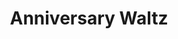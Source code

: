 ---
title: Anniversary Waltz
layout: shows
featured_image: 
featured_image_caption: 
featured_image_attr:
category: comedy
show_details: 
- Playwright: Jerome Chodorov and Joseph Fields
- Genre: Comedy
- Premiere: 1954-04-07
- Theatre: Broadhusrt Theatre, New York City
- Subject: Domestic discord 
- Setting: Living room of the Walters New York City apartment in the 1950s 
---